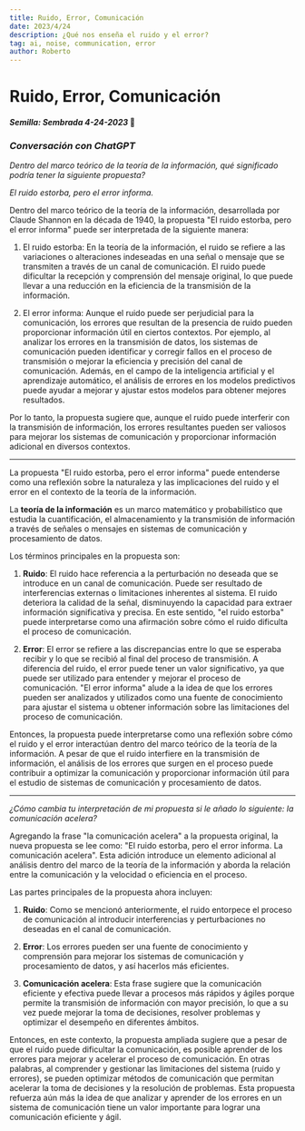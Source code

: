 ```yaml
---
title: Ruido, Error, Comunicación
date: 2023/4/24
description: ¿Qué nos enseña el ruido y el error?
tag: ai, noise, communication, error
author: Roberto
---
```


# Ruido, Error, Comunicación
#### _Semilla: Sembrada 4-24-2023_ 🌱

### _Conversación con ChatGPT_

_Dentro del marco teórico de la teoría de la información, qué significado podría tener la siguiente propuesta?_

_El ruido estorba, pero el error informa._

Dentro del marco teórico de la teoría de la información, desarrollada por Claude Shannon en la década de 1940, la propuesta "El ruido estorba, pero el error informa" puede ser interpretada de la siguiente manera:

1. El ruido estorba: En la teoría de la información, el ruido se refiere a las variaciones o alteraciones indeseadas en una señal o mensaje que se transmiten a través de un canal de comunicación. El ruido puede dificultar la recepción y comprensión del mensaje original, lo que puede llevar a una reducción en la eficiencia de la transmisión de la información.

2. El error informa: Aunque el ruido puede ser perjudicial para la comunicación, los errores que resultan de la presencia de ruido pueden proporcionar información útil en ciertos contextos. Por ejemplo, al analizar los errores en la transmisión de datos, los sistemas de comunicación pueden identificar y corregir fallos en el proceso de transmisión o mejorar la eficiencia y precisión del canal de comunicación. Además, en el campo de la inteligencia artificial y el aprendizaje automático, el análisis de errores en los modelos predictivos puede ayudar a mejorar y ajustar estos modelos para obtener mejores resultados.

Por lo tanto, la propuesta sugiere que, aunque el ruido puede interferir con la transmisión de información, los errores resultantes pueden ser valiosos para mejorar los sistemas de comunicación y proporcionar información adicional en diversos contextos.

---

La propuesta "El ruido estorba, pero el error informa" puede entenderse como una reflexión sobre la naturaleza y las implicaciones del ruido y el error en el contexto de la teoría de la información.

La **teoría de la información** es un marco matemático y probabilístico que estudia la cuantificación, el almacenamiento y la transmisión de información a través de señales o mensajes en sistemas de comunicación y procesamiento de datos.

Los términos principales en la propuesta son:

1. **Ruido**: El ruido hace referencia a la perturbación no deseada que se introduce en un canal de comunicación. Puede ser resultado de interferencias externas o limitaciones inherentes al sistema. El ruido deteriora la calidad de la señal, disminuyendo la capacidad para extraer información significativa y precisa. En este sentido, "el ruido estorba" puede interpretarse como una afirmación sobre cómo el ruido dificulta el proceso de comunicación.

2. **Error**: El error se refiere a las discrepancias entre lo que se esperaba recibir y lo que se recibió al final del proceso de transmisión. A diferencia del ruido, el error puede tener un valor significativo, ya que puede ser utilizado para entender y mejorar el proceso de comunicación. "El error informa" alude a la idea de que los errores pueden ser analizados y utilizados como una fuente de conocimiento para ajustar el sistema u obtener información sobre las limitaciones del proceso de comunicación.

Entonces, la propuesta puede interpretarse como una reflexión sobre cómo el ruido y el error interactúan dentro del marco teórico de la teoría de la información. A pesar de que el ruido interfiere en la transmisión de información, el análisis de los errores que surgen en el proceso puede contribuir a optimizar la comunicación y proporcionar información útil para el estudio de sistemas de comunicación y procesamiento de datos.

---

_¿Cómo cambia tu interpretación de mi propuesta si le añado lo siguiente: la comunicación acelera?_

Agregando la frase "la comunicación acelera" a la propuesta original, la nueva propuesta se lee como: "El ruido estorba, pero el error informa. La comunicación acelera". Esta adición introduce un elemento adicional al análisis dentro del marco de la teoría de la información y aborda la relación entre la comunicación y la velocidad o eficiencia en el proceso.

Las partes principales de la propuesta ahora incluyen:

1. **Ruido**: Como se mencionó anteriormente, el ruido entorpece el proceso de comunicación al introducir interferencias y perturbaciones no deseadas en el canal de comunicación.

2. **Error**: Los errores pueden ser una fuente de conocimiento y comprensión para mejorar los sistemas de comunicación y procesamiento de datos, y así hacerlos más eficientes.

3. **Comunicación acelera**: Esta frase sugiere que la comunicación eficiente y efectiva puede llevar a procesos más rápidos y ágiles porque permite la transmisión de información con mayor precisión, lo que a su vez puede mejorar la toma de decisiones, resolver problemas y optimizar el desempeño en diferentes ámbitos.

Entonces, en este contexto, la propuesta ampliada sugiere que a pesar de que el ruido puede dificultar la comunicación, es posible aprender de los errores para mejorar y acelerar el proceso de comunicación. En otras palabras, al comprender y gestionar las limitaciones del sistema (ruido y errores), se pueden optimizar métodos de comunicación que permitan acelerar la toma de decisiones y la resolución de problemas. Esta propuesta refuerza aún más la idea de que analizar y aprender de los errores en un sistema de comunicación tiene un valor importante para lograr una comunicación eficiente y ágil.